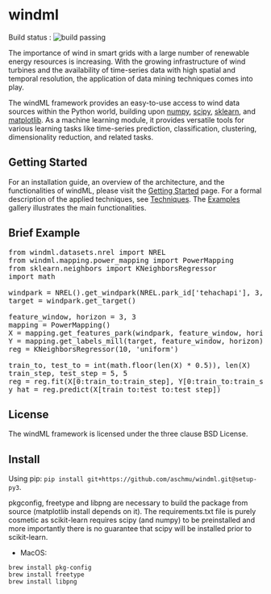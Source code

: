 # windml

Build status : ![build passing](https://travis-ci.org/aschmu/windml.svg?branch=setup-py3)

The importance of wind in smart grids with a large number of renewable energy resources is increasing. 
With the growing infrastructure of wind turbines and the availability of time-series data with high spatial and temporal resolution, the application of data mining techniques comes into play. 

The windML framework provides an easy-to-use access to wind data sources within the Python world, building upon [numpy](http://www.numpy.org/), [scipy](http://www.scipy.org/), [sklearn](http://scikit-learn.org/stable/), and [matplotlib](http://matplotlib.org/). As a machine learning module, it provides versatile tools for various learning tasks like time-series prediction, classification, clustering, dimensionality reduction, and related tasks.

## Getting Started

For an installation guide, an overview of the architecture, and the functionalities of windML, please visit the [Getting Started](http://www.windml.org/gettingstarted.html#gettingstarted) page. For a formal description of the applied techniques, see [Techniques](http://www.windml.org/techniques.html#techniques). The [Examples](http://www.windml.org/examples/index.html#examples) gallery illustrates the main functionalities.

## Brief Example

<pre>
from windml.datasets.nrel import NREL
from windml.mapping.power_mapping import PowerMapping
from sklearn.neighbors import KNeighborsRegressor
import math

windpark = NREL().get_windpark(NREL.park_id['tehachapi'], 3, 2004, 2005)
target = windpark.get_target()

feature_window, horizon = 3, 3
mapping = PowerMapping()
X = mapping.get_features_park(windpark, feature_window, horizon)
Y = mapping.get_labels_mill(target, feature_window, horizon)
reg = KNeighborsRegressor(10, 'uniform')

train_to, test_to = int(math.floor(len(X) * 0.5)), len(X)
train_step, test_step = 5, 5
reg = reg.fit(X[0:train_to:train_step], Y[0:train_to:train_step])
y_hat = reg.predict(X[train_to:test_to:test_step])
</pre>

## License

The windML framework is licensed under the three clause BSD License. 

## Install

Using pip: `pip install git+https://github.com/aschmu/windml.git@setup-py3`.

pkgconfig, freetype and libpng are necessary to build the package from source (matplotlib install depends on it). 
The requirements.txt file is purely cosmetic as scikit-learn requires scipy (and numpy) to be preinstalled and more importantly there is no guarantee that scipy will be installed prior to scikit-learn.

* MacOS: 
```
brew install pkg-config
brew install freetype
brew install libpng
```

